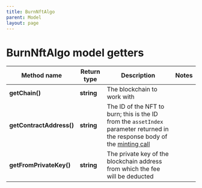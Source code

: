 ```yaml
---
title: BurnNftAlgo
parent: Model
layout: page
---
```


# BurnNftAlgo model getters

Method name | Return type | Description | Notes
------------ | ------------- | ------------- | -------------
**getChain()** | **string** | The blockchain to work with |
**getContractAddress()** | **string** | The ID of the NFT to burn; this is the ID from the <code>assetIndex</code> parameter returned in the response body of the <a href="#operation/NftMintErc721">minting call</a> |
**getFromPrivateKey()** | **string** | The private key of the blockchain address from which the fee will be deducted |

